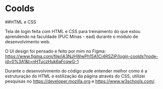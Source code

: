 # Coolds

##HTML e CSS

Tela de login feita com HTML e CSS para treinamento do que estou aprendendo na faculdade (PUC Minas - ead) durante o módulo de desenvolvimento web.

O UI design foi pensado e feito por mim no Figma: https://www.figma.com/file/iA3NJHWwPh15A1Ci4RSZiP/login-coolds?node-id=0%3A1&t=nHTuczHuk6aFcqwG-1

Durante o desenvolvimento do código pude entender melhor como é a estruturação do HTML e estilização da página através do CSS, utilizei pesquisas no https://developer.mozilla.org e https://www.w3schools.com/.



